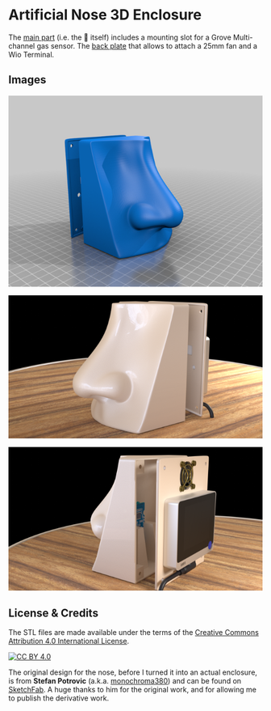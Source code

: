 # Artificial Nose 3D Enclosure

The [main part](nose.stl) (i.e. the 👃 itself) includes a mounting slot for a Grove Multi-channel gas sensor. The [back plate](nose%20back%20plate.stl) that allows to attach a 25mm fan and a Wio Terminal.

## Images

![3D design file](artificial-nose-enclosure.png)

![3D render #1](render-001.png)

![3D render #2](render-002.png)

## License & Credits

The STL files are made available under the terms of the 
[Creative Commons Attribution 4.0 International License][cc-by].

[![CC BY 4.0][cc-by-image]][cc-by]

The original design for the nose, before I turned it into an actual enclosure, is from **Stefan Potrovic** (a.k.a. [monochroma380](https://sketchfab.com/monochroma380)) and can be found on [SketchFab](https://sketchfab.com/3d-models/nose-model-3-f9a65e76ae52415591d63a51666194d5). A huge thanks to him for the original work, and for allowing me to publish the derivative work.

[cc-by]: http://creativecommons.org/licenses/by/4.0/
[cc-by-image]: https://i.creativecommons.org/l/by/4.0/88x31.png

